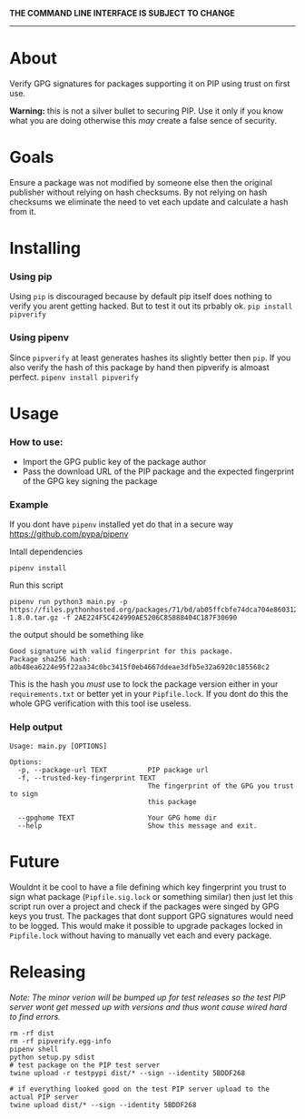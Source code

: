 **THE COMMAND LINE INTERFACE IS SUBJECT TO CHANGE**

---

# About
Verify GPG signatures for packages supporting it on PIP using trust on first use.

**Warning:** this is not a silver bullet to securing PIP. Use it only if you know what you are doing otherwise this _may_ create a false sence of security.

# Goals

Ensure a package was not modified by someone else then the original publisher without relying on hash checksums.
By not relying on hash checksums we eliminate the need to vet each update and calculate a hash from it.

# Installing

### Using pip
Using `pip` is discouraged because by default pip itself does nothing to verify you arent getting hacked. But to test it out its prbably ok.
`pip install pipverify`

### Using pipenv
Since `pipverify` at least generates hashes its slightly better then `pip`. If you also verify the hash of this package by hand then pipverify is almoast perfect.
`pipenv install pipverify`

# Usage

### How to use:
- Import the GPG public key of the package author
- Pass the download URL of the PIP package and the expected fingerprint of the GPG key signing the package

### Example

If you dont have `pipenv` installed yet do that in a secure way https://github.com/pypa/pipenv

Intall dependencies
```
pipenv install
```

Run this script
```
pipenv run python3 main.py -p https://files.pythonhosted.org/packages/71/bd/ab05ffcbfe74dca704e860312e00c53ef690b1ddcb23be7a4d9ea4f40260/stem-1.8.0.tar.gz -f 2AE224F5C424990AE5206C85888404C187F30690
```

the output should be something like
```
Good signature with valid fingerprint for this package.
Package sha256 hash: a0b48ea6224e95f22aa34c0bc3415f0eb4667ddeae3dfb5e32a6920c185568c2
```

This is the hash you _must_ use to lock the package version either in your `requirements.txt` or better yet in your `Pipfile.lock`. If you dont do this the whole GPG verification with this tool ise useless.

### Help output
```
Usage: main.py [OPTIONS]

Options:
  -p, --package-url TEXT          PIP package url
  -f, --trusted-key-fingerprint TEXT
                                  The fingerprint of the GPG you trust to sign
                                  this package

  --gpghome TEXT                  Your GPG home dir
  --help                          Show this message and exit.
```

# Future

Wouldnt it be cool to have a file defining which key fingerprint you trust to sign what package (`Pipfile.sig.lock` or something similar) then just let this script run over a project and check if the packages were singed by GPG keys you trust. The packages that dont support GPG signatures would need to be logged.
This would make it possible to upgrade packages locked in `Pipfile.lock` without having to manually vet each and every package.

# Releasing

_Note: The minor verion will be bumped up for test releases so the test PIP server wont get messed up with versions and thus wont cause wired hard to find errors._

```
rm -rf dist
rm -rf pipverify.egg-info
pipenv shell
python setup.py sdist
# test package on the PIP test server
twine upload -r testpypi dist/* --sign --identity 5BDDF268

# if everything looked good on the test PIP server upload to the actual PIP server
twine upload dist/* --sign --identity 5BDDF268
```
